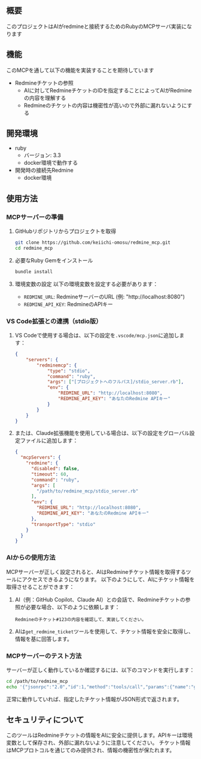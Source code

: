 ## 概要
このプロジェクトはAIがredmineと接続するためのRubyのMCPサーバ実装になります

## 機能
このMCPを通して以下の機能を実装することを期待しています

* Redmineチケットの参照
  * AIに対してRedmineチケットのIDを指定することによってAIがRedmineの内容を理解する
  * Redmineのチケットの内容は機密性が高いので外部に漏れないようにする

 ## 開発環境
 * ruby
   * バージョン: 3.3
   * docker環境で動作する
 * 開発時の接続先Redmine
   * docker環境

## 使用方法

### MCPサーバーの準備

1. GitHubリポジトリからプロジェクトを取得
   ```bash
   git clone https://github.com/keiichi-omosu/redmine_mcp.git
   cd redmine_mcp
   ```

2. 必要なRuby Gemをインストール
   ```bash
   bundle install
   ```

3. 環境変数の設定
   以下の環境変数を設定する必要があります：
   - `REDMINE_URL`: RedmineサーバーのURL (例: "http://localhost:8080")
   - `REDMINE_API_KEY`: RedmineのAPIキー

### VS Code拡張との連携（stdio版）

1. VS Codeで使用する場合は、以下の設定を`.vscode/mcp.json`に追加します：

   ```json
   {
       "servers": {
           "redminemcp": {
               "type": "stdio",
               "command": "ruby",
               "args": ["[プロジェクトへのフルパス]/stdio_server.rb"],
               "env": {
                   "REDMINE_URL": "http://localhost:8080",
                   "REDMINE_API_KEY": "あなたのRedmine APIキー"
               }
           }
       }
   }
   ```

2. または、Claude拡張機能を使用している場合は、以下の設定をグローバル設定ファイルに追加します：

   ```json
   {
     "mcpServers": {
       "redmine": {
         "disabled": false,
         "timeout": 60,
         "command": "ruby",
         "args": [
           "/path/to/redmine_mcp/stdio_server.rb"
         ],
         "env": {
           "REDMINE_URL": "http://localhost:8080",
           "REDMINE_API_KEY": "あなたのRedmine APIキー"
         },
         "transportType": "stdio"
       }
     }
   }
   ```

### AIからの使用方法

MCPサーバーが正しく設定されると、AIはRedmineチケット情報を取得するツールにアクセスできるようになります。
以下のようにして、AIにチケット情報を取得させることができます：

1. AI（例：GitHub Copilot、Claude AI）との会話で、Redmineチケットの参照が必要な場合、以下のように依頼します：
   ```
   Redmineのチケット#123の内容を確認して、実装してください。
   ```

2. AIは`get_redmine_ticket`ツールを使用して、チケット情報を安全に取得し、情報を基に回答します。

### MCPサーバーのテスト方法

サーバーが正しく動作しているか確認するには、以下のコマンドを実行します：

```bash
cd /path/to/redmine_mcp
echo '{"jsonrpc":"2.0","id":1,"method":"tools/call","params":{"name":"get_redmine_ticket","arguments":{"ticket_id":"123"}}}' | ./test_stdio_server.sh
```

正常に動作していれば、指定したチケット情報がJSON形式で返されます。

## セキュリティについて

このツールはRedmineチケットの情報をAIに安全に提供します。APIキーは環境変数として保存され、外部に漏れないように注意してください。
チケット情報はMCPプロトコルを通じてのみ提供され、情報の機密性が保たれます。
